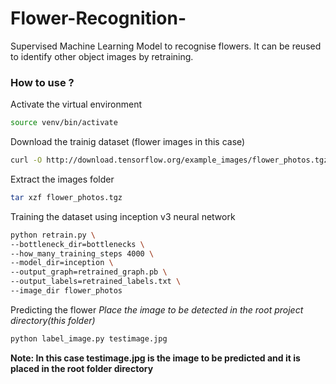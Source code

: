 # Flower-Recognition-
Supervised Machine Learning Model to recognise flowers.
It can be reused to identify other object images by retraining.

### How to use ?
Activate the virtual environment
```bash
source venv/bin/activate
```
Download the trainig dataset (flower images in this case)
```bash
curl -O http://download.tensorflow.org/example_images/flower_photos.tgz
```
Extract the images folder	
```bash
tar xzf flower_photos.tgz
```
Training the dataset using inception v3 neural network
```bash
python retrain.py \
--bottleneck_dir=bottlenecks \
--how_many_training_steps 4000 \
--model_dir=inception \
--output_graph=retrained_graph.pb \
--output_labels=retrained_labels.txt \
--image_dir flower_photos
```
Predicting the flower
*Place the image to be detected in the root project directory(this folder)*
```bash
python label_image.py testimage.jpg 
```
**Note: In this case testimage.jpg is the image to be predicted and it is placed in the root folder directory**
